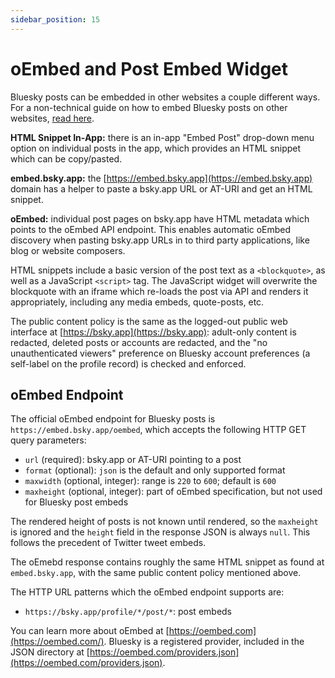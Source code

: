 ```yaml
---
sidebar_position: 15
---
```


# oEmbed and Post Embed Widget

Bluesky posts can be embedded in other websites a couple different ways. For a non-technical guide on how to embed Bluesky posts on other websites, [read here](https://bsky.social/about/blog/post-embeds-guide).

**HTML Snippet In-App:** there is an in-app "Embed Post" drop-down menu option on individual posts in the app, which provides an HTML snippet which can be copy/pasted.

**embed.bsky.app:** the [https://embed.bsky.app](https://embed.bsky.app) domain has a helper to paste a bsky.app URL or AT-URI and get an HTML snippet.

**oEmbed:** individual post pages on bsky.app have HTML metadata which points to the oEmbed API endpoint. This enables automatic oEmbed discovery when pasting bsky.app URLs in to third party applications, like blog or website composers.

HTML snippets include a basic version of the post text as a `<blockquote>`, as well as a JavaScript `<script>` tag. The JavaScript widget will overwrite the blockquote with an iframe which re-loads the post via API and renders it appropriately, including any media embeds, quote-posts, etc.

The public content policy is the same as the logged-out public web interface at [https://bsky.app](https://bsky.app): adult-only content is redacted, deleted posts or accounts are redacted, and the "no unauthenticated viewers" preference on Bluesky account preferences (a self-label on the profile record) is checked and enforced.


## oEmbed Endpoint

The official oEmbed endpoint for Bluesky posts is `https://embed.bsky.app/oembed`, which accepts the following HTTP GET query parameters:

- `url` (required): bsky.app or AT-URI pointing to a post
- `format` (optional): `json` is the default and only supported format
- `maxwidth` (optional, integer): range is `220` to `600`; default is `600`
- `maxheight` (optional, integer): part of oEmbed specification, but not used for Bluesky post embeds

The rendered height of posts is not known until rendered, so the `maxheight` is ignored and the `height` field in the response JSON is always `null`. This follows the precedent of Twitter tweet embeds.

The oEmebd response contains roughly the same HTML snippet as found at `embed.bsky.app`, with the same public content policy mentioned above.

The HTTP URL patterns which the oEmbed endpoint supports are:

* `https://bsky.app/profile/*/post/*`: post embeds

You can learn more about oEmbed at [https://oembed.com](https://oembed.com/). Bluesky is a registered provider, included in the JSON directory at [https://oembed.com/providers.json](https://oembed.com/providers.json).
